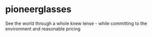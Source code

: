 # pioneerglasses
See the world through a whole knew lense - while committing to the environment and reasonable pricing
